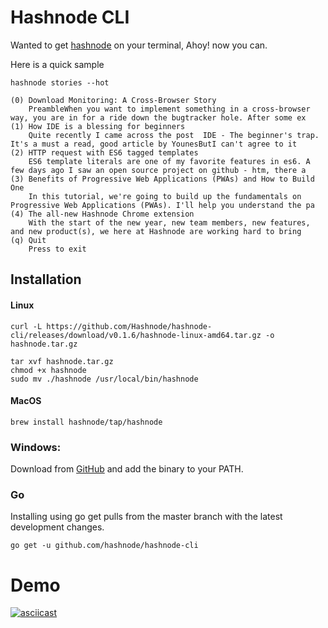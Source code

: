 
# Hashnode CLI

Wanted to get [hashnode](https://hashnode.com) on your terminal, Ahoy! now you can.

Here is a quick sample

```
hashnode stories --hot

(0) Download Monitoring: A Cross-Browser Story
    PreambleWhen you want to implement something in a cross-browser way, you are in for a ride down the bugtracker hole. After some ex
(1) How IDE is a blessing for beginners
    Quite recently I came across the post  IDE - The beginner's trap. It's a must a read, good article by YounesButI can't agree to it
(2) HTTP request with ES6 tagged templates
    ES6 template literals are one of my favorite features in es6. A few days ago I saw an open source project on github - htm, there a
(3) Benefits of Progressive Web Applications (PWAs) and How to Build One
    In this tutorial, we're going to build up the fundamentals on Progressive Web Applications (PWAs). I'll help you understand the pa
(4) The all-new Hashnode Chrome extension
    With the start of the new year, new team members, new features, and new product(s), we here at Hashnode are working hard to bring
(q) Quit
    Press to exit
```
## Installation
#### Linux
    curl -L https://github.com/Hashnode/hashnode-cli/releases/download/v0.1.6/hashnode-linux-amd64.tar.gz -o hashnode.tar.gz

```
tar xvf hashnode.tar.gz
chmod +x hashnode
sudo mv ./hashnode /usr/local/bin/hashnode
```
#### MacOS
`brew install hashnode/tap/hashnode`
    
### Windows:

Download from [GitHub](https://github.com/Hashnode/hashnode-cli/releases) and add the binary to your PATH.

### Go
Installing using go get pulls from the master branch with the latest development changes.

    go get -u github.com/hashnode/hashnode-cli
# Demo
[![asciicast](https://asciinema.org/a/221329.svg)](https://asciinema.org/a/221329)
